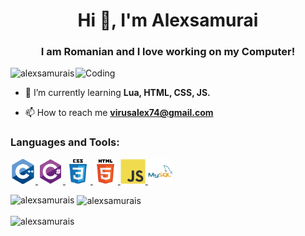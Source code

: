 <h1 align="center">Hi 👋, I'm Alexsamurai</h1>
<h3 align="center">I am Romanian and I love working on my Computer!</h3>
<img align="right" alt="Coding" width="400" src="https://media.discordapp.net/attachments/608711485849337856/1033079139978195005/3Avs.gif">

<p align="left"> <img src="https://komarev.com/ghpvc/?username=alexsamurais&label=Profile%20views&color=0e75b6&style=flat" alt="alexsamurais" /> </p>

- 🌱 I’m currently learning **Lua, HTML, CSS, JS.**

- 📫 How to reach me **virusalex74@gmail.com**

<p align="left">
</p>

<h3 align="left">Languages and Tools:</h3>
<p align="left"> <a href="https://www.w3schools.com/cpp/" target="_blank" rel="noreferrer"> <img src="https://raw.githubusercontent.com/devicons/devicon/master/icons/cplusplus/cplusplus-original.svg" alt="cplusplus" width="40" height="40"/> </a> <a href="https://www.w3schools.com/cs/" target="_blank" rel="noreferrer"> <img src="https://raw.githubusercontent.com/devicons/devicon/master/icons/csharp/csharp-original.svg" alt="csharp" width="40" height="40"/> </a> <a href="https://www.w3schools.com/css/" target="_blank" rel="noreferrer"> <img src="https://raw.githubusercontent.com/devicons/devicon/master/icons/css3/css3-original-wordmark.svg" alt="css3" width="40" height="40"/> </a> <a href="https://www.w3.org/html/" target="_blank" rel="noreferrer"> <img src="https://raw.githubusercontent.com/devicons/devicon/master/icons/html5/html5-original-wordmark.svg" alt="html5" width="40" height="40"/> </a> <a href="https://developer.mozilla.org/en-US/docs/Web/JavaScript" target="_blank" rel="noreferrer"> <img src="https://raw.githubusercontent.com/devicons/devicon/master/icons/javascript/javascript-original.svg" alt="javascript" width="40" height="40"/> </a> <a href="https://www.mysql.com/" target="_blank" rel="noreferrer"> <img src="https://raw.githubusercontent.com/devicons/devicon/master/icons/mysql/mysql-original-wordmark.svg" alt="mysql" width="40" height="40"/> </a> </p>

<p><img align="left" src="https://github-readme-stats.vercel.app/api/top-langs?username=alexsamurais&show_icons=true&locale=en&layout=compact" alt="alexsamurais" /></p>

<p>&nbsp;<img align="center" src="https://github-readme-stats.vercel.app/api?username=alexsamurais&show_icons=true&locale=en" alt="alexsamurais" /></p>

<p><img align="center" src="https://github-readme-streak-stats.herokuapp.com/?user=alexsamurais&" alt="alexsamurais" /></p>

